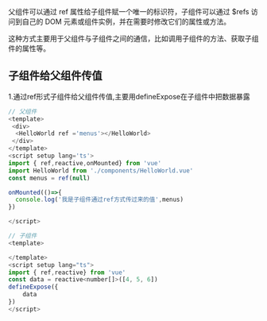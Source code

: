 
父组件可以通过 ref 属性给子组件赋一个唯一的标识符，子组件可以通过 $refs 访问到自己的 DOM 元素或组件实例，并在需要时修改它们的属性或方法。

这种方式主要用于父组件与子组件之间的通信，比如调用子组件的方法、获取子组件的属性等。


## 子组件给父组件传值
1.通过ref形式子组件给父组件传值,主要用defineExpose在子组件中把数据暴露

```js
// 父组件
<template>
 <div>
  <HelloWorld ref ='menus'></HelloWorld>
 </div>
</template>
<script setup lang='ts'>
import { ref,reactive,onMounted} from 'vue'
import HelloWorld from './components/HelloWorld.vue'
const menus = ref(null)

onMounted(()=>{
  console.log('我是子组件通过ref方式传过来的值',menus) 
})

</script>
```

```js
// 子组件
<template>

</template>
<script setup lang="ts">
import { ref,reactive} from 'vue'
const data = reactive<number[]>([4, 5, 6])
defineExpose({
    data
})
</script>
```
